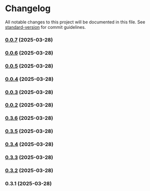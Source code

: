 # Changelog

All notable changes to this project will be documented in this file. See [standard-version](https://github.com/conventional-changelog/standard-version) for commit guidelines.

### [0.0.7](https://github.com/MouhamedAbbassi/3D-Product-Customization-React-Library-Demo/compare/v0.0.6...v0.0.7) (2025-03-28)

### [0.0.6](https://github.com/MouhamedAbbassi/3D-Product-Customization-React-Library-Demo/compare/v0.0.5...v0.0.6) (2025-03-28)

### [0.0.5](https://github.com/MouhamedAbbassi/3D-Product-Customization-React-Library-Demo/compare/v0.0.4...v0.0.5) (2025-03-28)

### [0.0.4](https://github.com/MouhamedAbbassi/3D-Product-Customization-React-Library-Demo/compare/v0.0.3...v0.0.4) (2025-03-28)

### [0.0.3](https://github.com/MouhamedAbbassi/3D-Product-Customization-React-Library-Demo/compare/v0.0.2...v0.0.3) (2025-03-28)

### [0.0.2](https://github.com/MouhamedAbbassi/3D-Product-Customization-React-Library-Demo/compare/v0.3.6...v0.0.2) (2025-03-28)

### [0.3.6](https://github.com/MouhamedAbbassi/3D-Product-Customization-React-Library-Demo/compare/v0.3.5...v0.3.6) (2025-03-28)

### [0.3.5](https://github.com/MouhamedAbbassi/3D-Product-Customization-React-Library-Demo/compare/v0.3.4...v0.3.5) (2025-03-28)

### [0.3.4](https://github.com/MouhamedAbbassi/3D-Product-Customization-React-Library-Demo/compare/v0.3.3...v0.3.4) (2025-03-28)

### [0.3.3](https://github.com/MouhamedAbbassi/3D-Product-Customization-React-Library-Demo/compare/v0.3.2...v0.3.3) (2025-03-28)

### [0.3.2](https://github.com/MouhamedAbbassi/3D-Product-Customization-React-Library-Demo/compare/v0.3.1...v0.3.2) (2025-03-28)

### 0.3.1 (2025-03-28)
